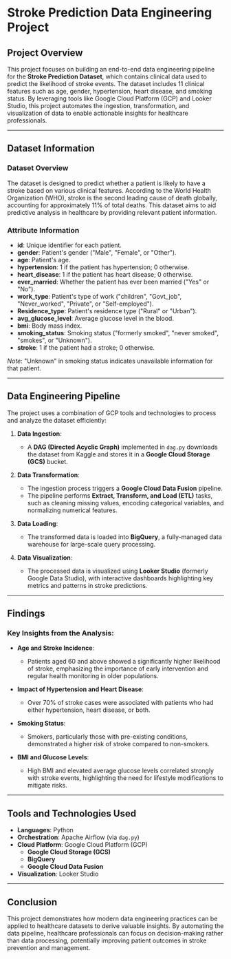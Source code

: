 # Stroke Prediction Data Engineering Project

## Project Overview
This project focuses on building an end-to-end data engineering pipeline for the **Stroke Prediction Dataset**, which contains clinical data used to predict the likelihood of stroke events. The dataset includes 11 clinical features such as age, gender, hypertension, heart disease, and smoking status. By leveraging tools like Google Cloud Platform (GCP) and Looker Studio, this project automates the ingestion, transformation, and visualization of data to enable actionable insights for healthcare professionals.

---

## Dataset Information

### **Dataset Overview**
The dataset is designed to predict whether a patient is likely to have a stroke based on various clinical features. According to the World Health Organization (WHO), stroke is the second leading cause of death globally, accounting for approximately 11% of total deaths. This dataset aims to aid predictive analysis in healthcare by providing relevant patient information.

### **Attribute Information**
- **id**: Unique identifier for each patient.
- **gender**: Patient's gender ("Male", "Female", or "Other").
- **age**: Patient's age.
- **hypertension**: 1 if the patient has hypertension; 0 otherwise.
- **heart_disease**: 1 if the patient has heart disease; 0 otherwise.
- **ever_married**: Whether the patient has ever been married ("Yes" or "No").
- **work_type**: Patient's type of work ("children", "Govt_job", "Never_worked", "Private", or "Self-employed").
- **Residence_type**: Patient's residence type ("Rural" or "Urban").
- **avg_glucose_level**: Average glucose level in the blood.
- **bmi**: Body mass index.
- **smoking_status**: Smoking status ("formerly smoked", "never smoked", "smokes", or "Unknown").
- **stroke**: 1 if the patient had a stroke; 0 otherwise.

*Note*: "Unknown" in smoking status indicates unavailable information for that patient.

---

## Data Engineering Pipeline

The project uses a combination of GCP tools and technologies to process and analyze the dataset efficiently:

1. **Data Ingestion**:
   - A **DAG (Directed Acyclic Graph)** implemented in `dag.py` downloads the dataset from Kaggle and stores it in a **Google Cloud Storage (GCS)** bucket.

2. **Data Transformation**:
   - The ingestion process triggers a **Google Cloud Data Fusion** pipeline.
   - The pipeline performs **Extract, Transform, and Load (ETL)** tasks, such as cleaning missing values, encoding categorical variables, and normalizing numerical features.

3. **Data Loading**:
   - The transformed data is loaded into **BigQuery**, a fully-managed data warehouse for large-scale query processing.

4. **Data Visualization**:
   - The processed data is visualized using **Looker Studio** (formerly Google Data Studio), with interactive dashboards highlighting key metrics and patterns in stroke predictions.

---

## Findings

### Key Insights from the Analysis:
- **Age and Stroke Incidence**:
  - Patients aged 60 and above showed a significantly higher likelihood of stroke, emphasizing the importance of early intervention and regular health monitoring in older populations.

- **Impact of Hypertension and Heart Disease**:
  - Over 70% of stroke cases were associated with patients who had either hypertension, heart disease, or both.

- **Smoking Status**:
  - Smokers, particularly those with pre-existing conditions, demonstrated a higher risk of stroke compared to non-smokers.

- **BMI and Glucose Levels**:
  - High BMI and elevated average glucose levels correlated strongly with stroke events, highlighting the need for lifestyle modifications to mitigate risks.

---

## Tools and Technologies Used
- **Languages**: Python
- **Orchestration**: Apache Airflow (via `dag.py`)
- **Cloud Platform**: Google Cloud Platform (GCP)
  - **Google Cloud Storage (GCS)**
  - **BigQuery**
  - **Google Cloud Data Fusion**
- **Visualization**: Looker Studio


---

## Conclusion

This project demonstrates how modern data engineering practices can be applied to healthcare datasets to derive valuable insights. By automating the data pipeline, healthcare professionals can focus on decision-making rather than data processing, potentially improving patient outcomes in stroke prevention and management.
